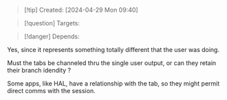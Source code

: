 
>[!tip] Created: [2024-04-29 Mon 09:40]

>[!question] Targets: 

>[!danger] Depends: 

Yes, since it represents something totally different that the user was doing.

Must the tabs be channeled thru the single user output, or can they retain their branch idendity ?

Some apps, like HAL, have a relationship with the tab, so they might permit direct comms with the session.